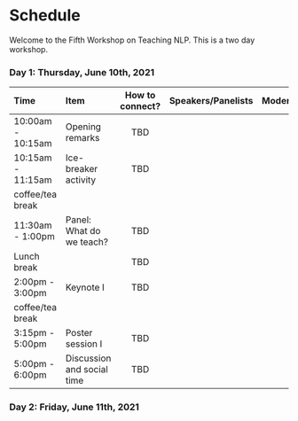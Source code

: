 # Schedule

Welcome to the Fifth Workshop on Teaching NLP. This is a two day workshop.  


### Day 1: Thursday, June 10th, 2021

| Time              |     Item                         |  How to connect?       | Speakers/Panelists | Moderator     |
| :---------------- | :------------------------------ | :-------------:        | :----------------- | :----------------- |
| 10:00am - 10:15am |    Opening remarks               |         TBD            |                     |  |
| 10:15am - 11:15am |    Ice-breaker activity          |         TBD            |                     |  | 
| coffee/tea break  |                                  |                        |                     |  | 
| 11:30am - 1:00pm  |    Panel: What do we teach?      |         TBD            |                     |  |
| Lunch break       |                                  |         TBD            |                     |  |
| 2:00pm - 3:00pm   |    Keynote I                     |         TBD            |                     |  |
| coffee/tea break  |                                  |                        |                     |  | 
| 3:15pm - 5:00pm   |    Poster session I              |         TBD            |                     |  |
| 5:00pm - 6:00pm   |    Discussion and social time    |         TBD            |                     |  |


### Day 2: Friday, June 11th, 2021

